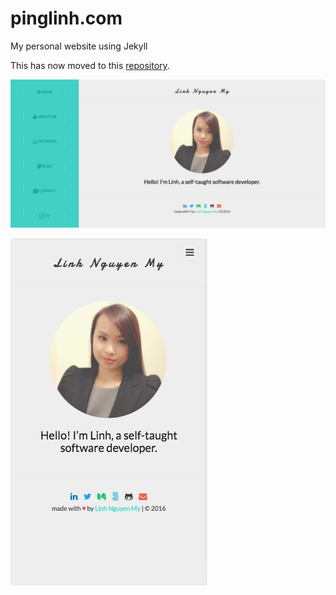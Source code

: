 # pinglinh.com
My personal website using Jekyll

This has now moved to this [repository](https://github.com/pinglinh/pinglinh.github.io).

![Website Desktop](/photos/website_desktop.png)

![Website Mobile](/photos/website_mobile.png)
